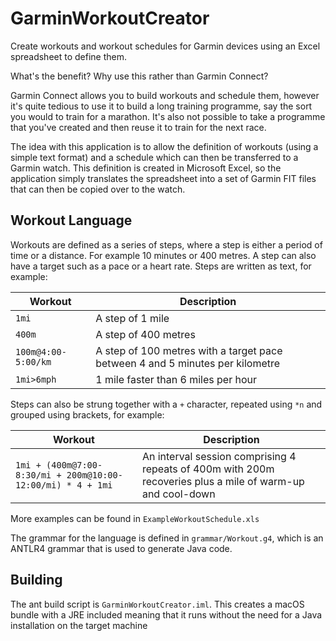 # GarminWorkoutCreator
Create workouts and workout schedules for Garmin devices using an Excel spreadsheet to define them. 

What's the benefit? Why use this rather than Garmin Connect?

Garmin Connect allows you to build workouts and schedule them, however it's quite tedious to use it to build a long 
training programme, say the sort you would to train for a marathon. It's also not possible to take a programme that 
you've created and then reuse it to train for the next race.

The idea with this application is to allow the definition of workouts (using a simple text format) and a schedule 
which can then be transferred to a Garmin watch. This definition is created in Microsoft Excel, so the application 
simply translates the spreadsheet into a set of Garmin FIT files that can then be copied over to the watch.

## Workout Language
Workouts are defined as a series of steps, where a step is either a period of time or a distance. 
For example 10 minutes or 400 metres. A step can also have a target such as a pace or a heart rate. 
Steps are written as text, for example:

| Workout | Description |
| ------- | ----------- |
| `1mi` | A step of 1 mile |
| `400m` | A step of 400 metres |
| `100m@4:00-5:00/km` | A step of 100 metres with a target pace between 4 and 5 minutes per kilometre |
| `1mi>6mph` | 1 mile faster than 6 miles per hour |

Steps can also be strung together with a `+` character, repeated using `*n` and grouped using brackets, for example:

| Workout | Description |
| ------- | ----------- |
| `1mi + (400m@7:00-8:30/mi + 200m@10:00-12:00/mi) * 4 + 1mi` | An interval session comprising 4 repeats of 400m with 200m recoveries plus a mile of warm-up and cool-down |
 
More examples can be found in `ExampleWorkoutSchedule.xls` 

The grammar for the language is defined in `grammar/Workout.g4`, which is an ANTLR4 grammar that is used to generate 
Java code.

## Building
The ant build script is `GarminWorkoutCreator.iml`. This creates a macOS bundle with a JRE included meaning that it runs 
without the need for a Java installation on the target machine
